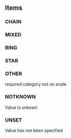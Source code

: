 

<!-- end of short definition -->
## Items

### CHAIN


### MIXED


### RING


### STAR


### OTHER
required category not on scale

### NOTKNOWN
Value is unkown

### UNSET
Value has not been specified
